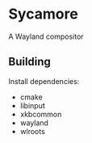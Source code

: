 # Sycamore
A Wayland compositor

## Building

Install dependencies:

* cmake
* libinput
* xkbcommon
* wayland
* wlroots

